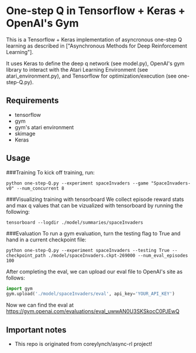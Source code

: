 # One-step Q in Tensorflow + Keras + OpenAI's Gym


This is a Tensorflow + Keras implementation of asyncronous one-step Q learning as described in ["Asynchronous Methods for Deep Reinforcement Learning"].


It uses Keras to define the deep q network (see model.py), OpenAI's gym library to interact with the Atari Learning Environment (see atari_environment.py), and Tensorflow for optimization/execution (see one-step-Q.py).

## Requirements
* tensorflow
* gym
* gym's atari environment
* skimage
* Keras

## Usage
###Training
To kick off training, run:
```
python one-step-Q.py --experiment spaceInvaders --game "SpaceInvaders-v0" --num_concurrent 8
```

###Visualizing training with tensorboard
We collect episode reward stats and max q values that can be vizualized with tensorboard by running the following:
```
tensorboard --logdir ./model/summaries/spaceInvaders
```

###Evaluation
To run a gym evaluation, turn the testing flag to True and hand in a current checkpoint file:
```
python one-step-Q.py --experiment spaceInvaders --testing True --checkpoint_path ./model/spaceInvaders.ckpt-269000 --num_eval_episodes 100
```
After completing the eval, we can upload our eval file to OpenAI's site as follows:
```python
import gym
gym.upload('./model/spaceInvaders/eval', api_key='YOUR_API_KEY')
```
Now we can find the eval at https://gym.openai.com/evaluations/eval_uwwAN0U3SKSkocC0PJEwQ


## Important notes
* This repo is originated from coreylynch/async-rl project!
